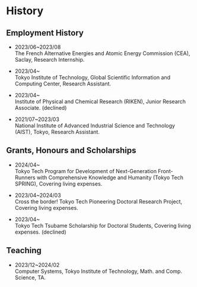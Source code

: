 # History

## Employment History

- 2023/06~2023/08  
  The French Alternative Energies and Atomic Energy Commission (CEA), Saclay, Research Internship.

- 2023/04~  
  Tokyo Institute of Technology, Global Scientific Information and Computing Center, Research Assistant.

- 2023/04~  
  Institute of Physical and Chemical Research (RIKEN), Junior Research Associate. (declined)

- 2021/07~2023/03  
  National Institute of Advanced Industrial Science and Technology (AIST), Tokyo, Research Assistant.


## Grants, Honours and Scholarships
- 2024/04~  
  Tokyo Tech Program for Development of Next-Generation Front-Runners with Comprehensive Knowledge and Humanity (Tokyo Tech SPRING), Covering living expenses.

- 2023/04~2024/03  
  Cross the border! Tokyo Tech Pioneering Doctoral Research Project, Covering living expenses.

- 2023/04~  
  Tokyo Tech Tsubame Scholarship for Doctoral Students, Covering living expenses. (declined)


## Teaching

- 2023/12~2024/02  
  Computer Systems, Tokyo Institute of Technology, Math. and Comp. Science, TA.
